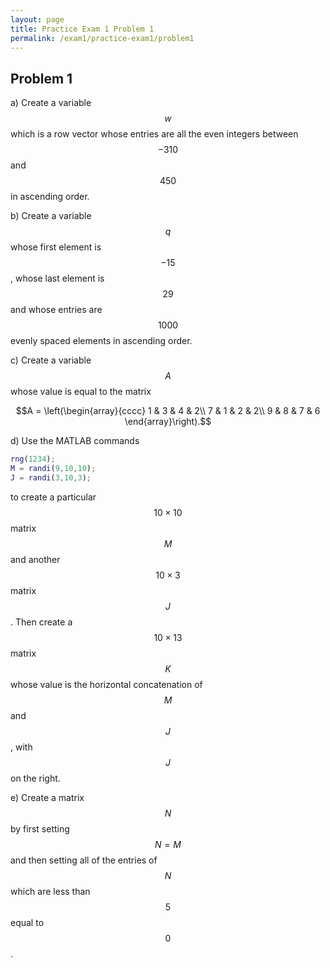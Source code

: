 ```yaml
---
layout: page
title: Practice Exam 1 Problem 1
permalink: /exam1/practice-exam1/problem1
---
```


## Problem 1

a) Create a variable $$w$$ which is a row vector whose entries are all the even integers between $$-310$$ and $$450$$ in ascending order.

b) Create a variable $$q$$ whose first element is $$-15$$, whose last element is $$29$$ and whose entries are $$1000$$ evenly spaced elements in ascending order.

c) Create a variable $$A$$ whose value is equal to the matrix

$$A = \left(\begin{array}{cccc}
1 & 3 & 4 & 2\\
7 & 1 & 2 & 2\\
9 & 8 & 7 & 6
\end{array}\right).$$

d) Use the MATLAB commands

```Matlab
rng(1234);
M = randi(9,10,10);
J = randi(3,10,3);
```

to create a particular $$10\times 10$$ matrix $$M$$ and another $$10\times 3$$ matrix $$J$$.  Then create a $$10\times 13$$ matrix $$K$$ whose value is the horizontal concatenation of $$M$$ and $$J$$, with $$J$$ on the right.

e) Create a matrix $$N$$ by first setting $$N=M$$ and then setting all of the entries of $$N$$ which are less than $$5$$ equal to $$0$$.


